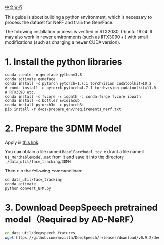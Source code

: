 [中文文档](./zh/install_guide_nerf-zh.md)

This guide is about building a python environment, which is necessary to process the dataset for NeRF and train the GeneFace.

The following installation process is verified in RTX2080, Ubuntu 16.04. It may also work in newer environments (such as RTX3090 + ) with small modifications (such as changing a newer CUDA version).

# 1. Install the python libraries

```
conda create -n geneface python=3.8
conda activate geneface
conda install -c pytorch pytorch=1.7.1 torchvision cudatoolkit=10.2
# conda install -c pytorch pytorch=1.7.1 torchvision cudatoolkit=11.0 # RTX3090 etc.
conda install -c fvcore -c iopath -c conda-forge fvcore iopath
conda install -c bottler nvidiacub
conda install pytorch3d -c pytorch3d
pip install -r docs/prepare_env/requirements_nerf.txt

```

# 2. Prepare the 3DMM Model

Apply in [this link](https://faces.dmi.unibas.ch/bfm/).

You can obtain a file named `BaselFaceModel.tgz`, extract a file named `01_MorphableModel.mat` from it and save it into the directory `./data_util/face_tracking/3DMM`

Then run the following commandlines:

```
cd data_util/face_tracking
conda activate 
python convert_BFM.py
```

# 3. Download DeepSpeech pretrained model（Required by AD-NeRF）

```bash
cd data_util/deepspeech_features
wget https://github.com/mozilla/DeepSpeech/releases/download/v0.9.2/deepspeech-0.9.2-models.pbmm
```

